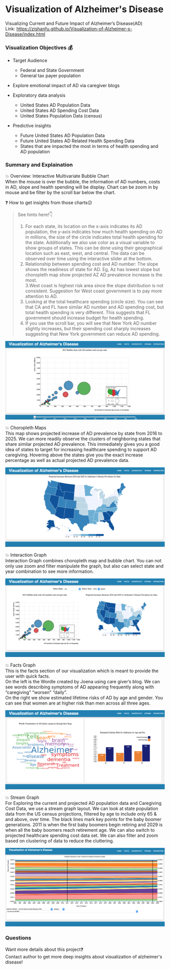# Visualization of Alzheimer's Disease
Visualizing Current and Future Impact of Alzheimer’s Disease(AD)  
Link: https://zishanfu.github.io/Visualization-of-Alzheimer-s-Disease/index.html  

### Visualization Objectives :moneybag:
* Target Audience
    * Federal and State Government
    * General tax payer population
    
* Explore emotional impact of AD via caregiver blogs

* Exploratory data analysis
    * United States AD Population Data
    * United States AD Spending Cost Data
    * United States Population Data (census)
    
* Predictive insights
    * Future United States AD Population Data
    * Future United States AD Related Health Spending Data
    * States that are impacted the most in terms of health spending and AD population

### Summary and Explaination
:boom: Overview: Interactive Multivariate Bubble Chart  
When the mouse is over the bubble, the information of AD numbers, costs in AD, slope and health spending will be display. Chart can be zoom in by mouse and be filter by the scroll bar below the chart.  

:question: How to get insights from those charts:confused:   
> See hints here!:point_down:
> 1. For each state, its location on the x-axis indicates its AD population, the y-axis indicates how much health spending on AD in millions, the size of the circle indicates total health spending for the state. Additionally we also use color as a visual variable to show groups of states. This can be done using their geographical location such as east, west, and central. The data can be observed over time using the interactive slider at the bottom.  
> 2. Relationship between spending cost and AD number: The slope shows the readiness of state for AD. Eg, Az has lowest slope but choropleth map show projected AZ AD prevalence increase is the most.  
> 3.West coast is highest risk area since the slope distribution is not consistent. Suggestion for West coast government is to pay more attention to AD.  
> 4. Looking at the total healthcare spending (circle size). You can see that CA and FL have similar AD number and AD spending cost, but total health spending is very different. This suggests that FL government should increase budget for health spending.  
> 5. If you use the scroll bar, you will see that New York AD number slightly increases, but their spending cost sharply increases suggesting that New York government can reduce AD spending.  

[![bubble](/pic/bubble.png)](https://zishanfu.github.io/Visualization-of-Alzheimer-s-Disease/index.html)

:boom: Choropleth Maps  
This map shows projected increase of AD prevalence by state from 2016 to 2025. We can more readily observe the clusters of neighboring states that share similar projected AD prevalence. This immediately gives you a good idea of states to target for increasing healthcare spending to support AD caregiving. Hovering above the states give you the exact increase percentage as well as actual projected AD prevalence data. 

[![map](/pic/map.png)](https://zishanfu.github.io/Visualization-of-Alzheimer-s-Disease/choropleth.html)

:boom: Interaction Graph  
Interaction Graph combines choropleth map and bubble chart. You can not only use zoom and filter manipulate the graph, but also can select state and year combination to see more information.

[![map](/pic/interaction.png)](https://zishanfu.github.io/Visualization-of-Alzheimer-s-Disease/interact.html)

:boom: Facts Graph  
This is the facts section of our visualization which is meant to provide the user with quick facts.  
On the left is the Wordle created by Joena using care giver’s blog. We can see words describing symptoms of AD appearing frequently along with “caregiving” “worsen” “daily”.  
On the right we show estimated lifetime risks of AD by age and gender. You can see that women are at higher risk than men across all three ages.  

[![map](/pic/info.png)](https://zishanfu.github.io/Visualization-of-Alzheimer-s-Disease/facts.html)

:boom: Stream Graph  
For Exploring the current and projected AD population data and Caregiving Cost Data, we use a stream graph layout. We can look at state population data from the US census projections, filtered by age to include only 65 & and above, over time. The black lines mark key points for the baby boomer generations. 2011 is when the first baby boomers begin retiring and 2029 is when all the baby boomers reach retirement age. We can also switch to projected healthcare spending cost data set. We can also filter and zoom based on clustering of data to reduce the cluttering.  

[![map](/pic/stream.png)](https://zishanfu.github.io/Visualization-of-Alzheimer-s-Disease/stream.html)

### Questions
Want more details about this project:question:  
Contact author to get more deep insights about visualization of alzheimer's disease!
